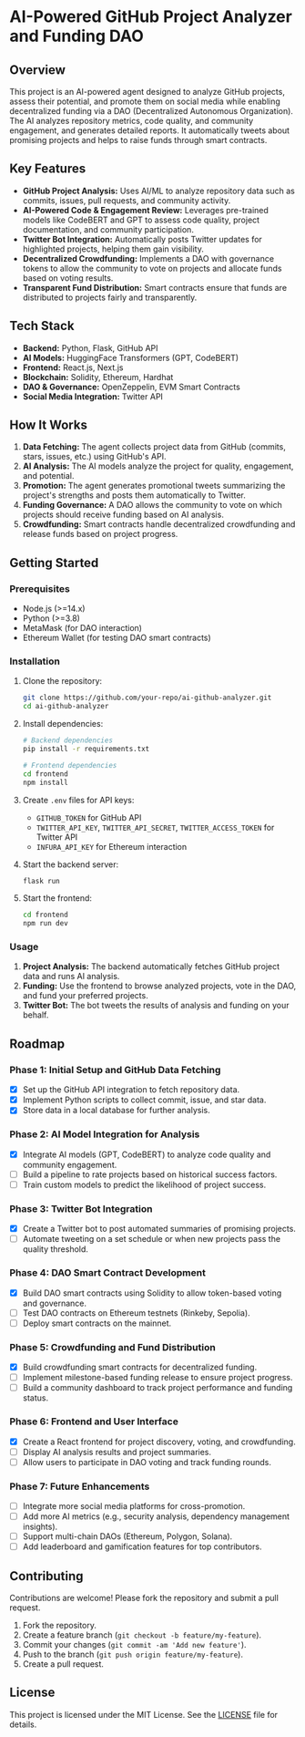 # AI-Powered GitHub Project Analyzer and Funding DAO

## Overview

This project is an AI-powered agent designed to analyze GitHub projects, assess their potential, and promote them on social media while enabling decentralized funding via a DAO (Decentralized Autonomous Organization). The AI analyzes repository metrics, code quality, and community engagement, and generates detailed reports. It automatically tweets about promising projects and helps to raise funds through smart contracts.

## Key Features

- **GitHub Project Analysis:** Uses AI/ML to analyze repository data such as commits, issues, pull requests, and community activity.
- **AI-Powered Code & Engagement Review:** Leverages pre-trained models like CodeBERT and GPT to assess code quality, project documentation, and community participation.
- **Twitter Bot Integration:** Automatically posts Twitter updates for highlighted projects, helping them gain visibility.
- **Decentralized Crowdfunding:** Implements a DAO with governance tokens to allow the community to vote on projects and allocate funds based on voting results.
- **Transparent Fund Distribution:** Smart contracts ensure that funds are distributed to projects fairly and transparently.

## Tech Stack

- **Backend:** Python, Flask, GitHub API
- **AI Models:** HuggingFace Transformers (GPT, CodeBERT)
- **Frontend:** React.js, Next.js
- **Blockchain:** Solidity, Ethereum, Hardhat
- **DAO & Governance:** OpenZeppelin, EVM Smart Contracts
- **Social Media Integration:** Twitter API

## How It Works

1. **Data Fetching:** The agent collects project data from GitHub (commits, stars, issues, etc.) using GitHub's API.
2. **AI Analysis:** The AI models analyze the project for quality, engagement, and potential.
3. **Promotion:** The agent generates promotional tweets summarizing the project's strengths and posts them automatically to Twitter.
4. **Funding Governance:** A DAO allows the community to vote on which projects should receive funding based on AI analysis.
5. **Crowdfunding:** Smart contracts handle decentralized crowdfunding and release funds based on project progress.

## Getting Started

### Prerequisites

- Node.js (>=14.x)
- Python (>=3.8)
- MetaMask (for DAO interaction)
- Ethereum Wallet (for testing DAO smart contracts)

### Installation

1. Clone the repository:

   ```bash
   git clone https://github.com/your-repo/ai-github-analyzer.git
   cd ai-github-analyzer
   ```

2. Install dependencies:

   ```bash
   # Backend dependencies
   pip install -r requirements.txt

   # Frontend dependencies
   cd frontend
   npm install
   ```

3. Create `.env` files for API keys:

   - `GITHUB_TOKEN` for GitHub API
   - `TWITTER_API_KEY`, `TWITTER_API_SECRET`, `TWITTER_ACCESS_TOKEN` for Twitter API
   - `INFURA_API_KEY` for Ethereum interaction

4. Start the backend server:

   ```bash
   flask run
   ```

5. Start the frontend:
   ```bash
   cd frontend
   npm run dev
   ```

### Usage

1. **Project Analysis:** The backend automatically fetches GitHub project data and runs AI analysis.
2. **Funding:** Use the frontend to browse analyzed projects, vote in the DAO, and fund your preferred projects.
3. **Twitter Bot:** The bot tweets the results of analysis and funding on your behalf.

## Roadmap

### Phase 1: Initial Setup and GitHub Data Fetching

- [x] Set up the GitHub API integration to fetch repository data.
- [x] Implement Python scripts to collect commit, issue, and star data.
- [x] Store data in a local database for further analysis.

### Phase 2: AI Model Integration for Analysis

- [x] Integrate AI models (GPT, CodeBERT) to analyze code quality and community engagement.
- [ ] Build a pipeline to rate projects based on historical success factors.
- [ ] Train custom models to predict the likelihood of project success.

### Phase 3: Twitter Bot Integration

- [x] Create a Twitter bot to post automated summaries of promising projects.
- [ ] Automate tweeting on a set schedule or when new projects pass the quality threshold.

### Phase 4: DAO Smart Contract Development

- [x] Build DAO smart contracts using Solidity to allow token-based voting and governance.
- [ ] Test DAO contracts on Ethereum testnets (Rinkeby, Sepolia).
- [ ] Deploy smart contracts on the mainnet.

### Phase 5: Crowdfunding and Fund Distribution

- [x] Build crowdfunding smart contracts for decentralized funding.
- [ ] Implement milestone-based funding release to ensure project progress.
- [ ] Build a community dashboard to track project performance and funding status.

### Phase 6: Frontend and User Interface

- [x] Create a React frontend for project discovery, voting, and crowdfunding.
- [ ] Display AI analysis results and project summaries.
- [ ] Allow users to participate in DAO voting and track funding rounds.

### Phase 7: Future Enhancements

- [ ] Integrate more social media platforms for cross-promotion.
- [ ] Add more AI metrics (e.g., security analysis, dependency management insights).
- [ ] Support multi-chain DAOs (Ethereum, Polygon, Solana).
- [ ] Add leaderboard and gamification features for top contributors.

## Contributing

Contributions are welcome! Please fork the repository and submit a pull request.

1. Fork the repository.
2. Create a feature branch (`git checkout -b feature/my-feature`).
3. Commit your changes (`git commit -am 'Add new feature'`).
4. Push to the branch (`git push origin feature/my-feature`).
5. Create a pull request.

## License

This project is licensed under the MIT License. See the [LICENSE](LICENSE) file for details.
